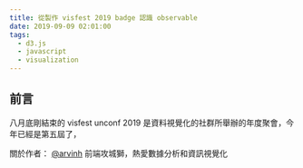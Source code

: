 ```yaml
---
title: 從製作 visfest 2019 badge 認識 observable
date: 2019-09-09 02:01:00
tags:
  - d3.js
  - javascript
  - visualization
---
```


## 前言

八月底剛結束的 visfest unconf 2019 是資料視覺化的社群所舉辦的年度聚會，今年已經是第五屆了，


<div id="animation"></div>

<script type="module">
  import notebook from "https://cors-anywhere.herokuapp.com/https://api.observablehq.com/@arvinh/visfest-unconf-badge-builder-template.js";

  const renders = {
    "result": "#animation",
  };

  import {Inspector, Runtime} from "https://unpkg.com/@observablehq/notebook-runtime@2?module";
  for (let i in renders)
    renders[i] = document.querySelector(renders[i]);

  Runtime.load(notebook, (variable) => {
    console.log(variable)
    if (renders[variable.name])
      return new Inspector(renders[variable.name]);
  });
</script>

關於作者： 
[@arvinh](http://blog.arvinh.info/about/) 前端攻城獅，熱愛數據分析和資訊視覺化
